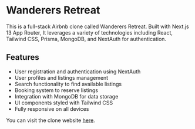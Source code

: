 # Wanderers Retreat

This is a full-stack Airbnb clone called Wanderers Retreat. Built with Next.js 13 App Router, It leverages a variety of technologies including React, Tailwind CSS, Prisma, MongoDB, and NextAuth for authentication. <br>

## Features

- User registration and authentication using NextAuth
- User profiles and listings management
- Search functionality to find available listings
- Booking system to reserve listings
- Integration with MongoDB for data storage
- UI components styled with Tailwind CSS
- Fully responsive on all devices

You can visit the clone website [here](https://wanderers-retreat.vercel.app/).
